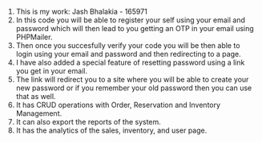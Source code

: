1. This is my work: Jash Bhalakia - 165971
2. In this code you will be able to register your self using your email and password which will then lead to you getting an OTP in your email using PHPMailer.
3. Then once you succesfully verify your code you will be then able to login using your email and password and then redirecting to a page.
4. I have also added a special feature of resetting password using a link you get in your email.
5. The link will redirect you to a site where you will be able to create your new password or if you remember your old password then you can use that as well.
6. It has CRUD operations with Order, Reservation and Inventory Management.
7. It can also export the reports of the system.
8. It has the analytics of the sales, inventory, and user page.
